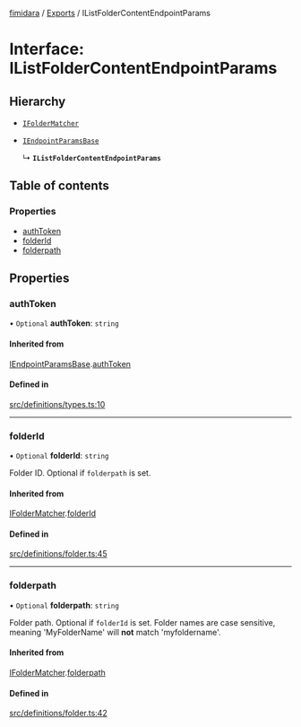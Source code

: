 [fimidara](../README.md) / [Exports](../modules.md) / IListFolderContentEndpointParams

# Interface: IListFolderContentEndpointParams

## Hierarchy

- [`IFolderMatcher`](IFolderMatcher.md)

- [`IEndpointParamsBase`](IEndpointParamsBase.md)

  ↳ **`IListFolderContentEndpointParams`**

## Table of contents

### Properties

- [authToken](IListFolderContentEndpointParams.md#authtoken)
- [folderId](IListFolderContentEndpointParams.md#folderid)
- [folderpath](IListFolderContentEndpointParams.md#folderpath)

## Properties

### authToken

• `Optional` **authToken**: `string`

#### Inherited from

[IEndpointParamsBase](IEndpointParamsBase.md).[authToken](IEndpointParamsBase.md#authtoken)

#### Defined in

[src/definitions/types.ts:10](https://github.com/softkave/files-js/blob/852341e/src/definitions/types.ts#L10)

___

### folderId

• `Optional` **folderId**: `string`

Folder ID. Optional if `folderpath` is set.

#### Inherited from

[IFolderMatcher](IFolderMatcher.md).[folderId](IFolderMatcher.md#folderid)

#### Defined in

[src/definitions/folder.ts:45](https://github.com/softkave/files-js/blob/852341e/src/definitions/folder.ts#L45)

___

### folderpath

• `Optional` **folderpath**: `string`

Folder path. Optional if `folderId` is set.
Folder names are case sensitive, meaning 'MyFolderName' will **not** match 'myfoldername'.

#### Inherited from

[IFolderMatcher](IFolderMatcher.md).[folderpath](IFolderMatcher.md#folderpath)

#### Defined in

[src/definitions/folder.ts:42](https://github.com/softkave/files-js/blob/852341e/src/definitions/folder.ts#L42)
